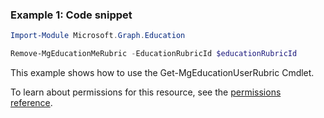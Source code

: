 ### Example 1: Code snippet

```powershellImport-Module Microsoft.Graph.Education

Remove-MgEducationMeRubric -EducationRubricId $educationRubricId
```
This example shows how to use the Get-MgEducationUserRubric Cmdlet.
To learn about permissions for this resource, see the [permissions reference](/graph/permissions-reference).

